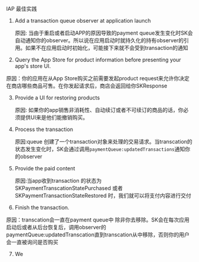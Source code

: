 IAP 最佳实践

1. Add a transaction queue observer at application launch
   
   原因: 当由于重启或者启动APP的原因导致的payment queue发生变化时SK会自动通知你的observer。所以说在应用启动时就持久化的持有observer的引用。如果不在应用启动时初始化，可能接下来就不会受到transaction的通知
2. Query the App Store for product information before presenting your app's store UI.

  原因：你的应用在从App Store购买之前需要发起product request来允许你决定在商店哪些商品可售。在你发起请求后，商店会返回给你SKResponse
  
3. Provide a UI for restoring products

	原因: 如果你的app销售非消耗性、自动续订或者不可续订的商品的话，你必须提供UI来是他们能撤销购买。
	
4. Process the transaction 

   原因:queue 创建了一个transaction对象来处理的交易请求。当transcation的状态发生变化时，SK会通过调用```paymentQueue:updatedTransactions```通知你的observer
   
5. Provide the paid content

	原因:当app收到transaction 的状态为SKPaymentTranscationStatePurchased 或者 SKPaymentTransactionStateRestored 时，我们就可以将支付内容进行交付
	
6. Finish the transaction.

  原因：transcation会一直在payment queue中	除非你去移除。SK会在每次应用启动后或者从后台恢复后，调用observer的paymentQueue:updatedTranscation直到transcation从中移除，否则你的用户会一直被询问是否购买
  
 7. We 